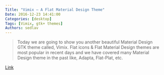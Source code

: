 ```yaml
---
Title: "Vimix – A Flat Material Design Theme"
Date: 2016-12-23 14:41:00
Categories: [desktop]
Tags: [Vimix, gtk+ themes]
Authors: sedlav
---
```


> Today we are going to show you another beautiful Material Design GTK theme called, Vimix. Flat icons & Flat Material Design themes are most popular in recent days and we have covered many Material Design theme in the past like, Adapta, Flat-Plat, etc.

[Link](http://www.2daygeek.com/install-vimix-gtk-theme-on-ubuntu-fedora-debian-opensuse-manjaro-arch-linux-mint/)
